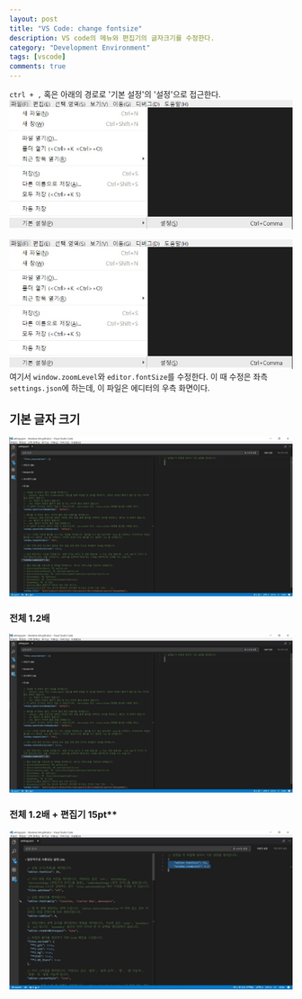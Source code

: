 ```yaml
---
layout: post
title: "VS Code: change fontsize"
description: VS code의 메뉴와 편집기의 글자크기를 수정한다.
category: "Development Environment"
tags: [vscode]
comments: true
---
```


`ctrl + ,` 혹은 아래의 경로로 '기본 설정'의 '설정'으로 접근한다.
![access_default_settings](/postres/170413/access_default_settings.jpg)

![access_default_settings](/postres/170413/access_default_settings.jpg)
여기서 `window.zoomLevel`와 `editor.fontSize`를 수정한다. 이 때 수정은 좌측 `settings.json`에 하는데, 이 파일은 에디터의 우측 화면이다.

## 기본 글자 크기

![vscode-fontize-default](/postres/170413/vscode-fontize-default.jpg)

### 전체 1.2배

![vscode-fontize-1.2](/postres/170413/vscode-fontize-1.2.jpg)

### 전체 1.2배 + 편집기 15pt**

![vscode-fontize-1.2-15](/postres/170413/vscode-fontize-1.2-15.jpg)
